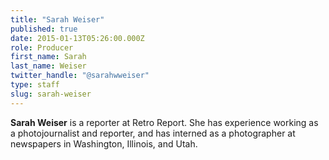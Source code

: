 ```yaml
---
title: "Sarah Weiser"
published: true
date: 2015-01-13T05:26:00.000Z
role: Producer
first_name: Sarah
last_name: Weiser
twitter_handle: "@sarahwweiser"
type: staff
slug: sarah-weiser
---
```


**Sarah Weiser** is a reporter at Retro Report. She has experience working as a photojournalist and reporter, and has interned as a photographer at newspapers in Washington, Illinois, and Utah.

